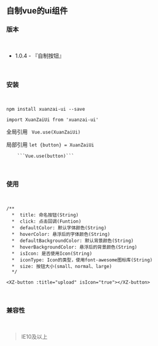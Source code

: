 ## 自制vue的ui组件


### 版本

<br/>

- 1.0.4 - 『自制按钮』

<br/>


### 安装

<br/>

```npm install xuanzai-ui --save```

```import XuanZaiUi from 'xuanzai-ui'```

全局引用 ``` Vue.use(XuanZaiUi)```

局部引用 ```let {button} = XuanZaiUi```

        ```Vue.use(button)```

<br/>

### 使用

<br/>

```
/**
  *  title: 命名按钮(String)
  *  click: 点击回调(Funtion)
  *  defaultColor: 默认字体颜色(String)
  *  hoverColor: 悬浮后的字体颜色(String)
  *  defaultBackgroundColor: 默认背景颜色(String)
  *  hoverBackgroundColor: 悬浮后的背景颜色(String)
  *  isIcon: 是否使用Icon(String)
  *  iconType: Icon的类型，使用font-awesome图标库(String)
  *  size: 按钮大小(small、normal、large)
  */
  
<XZ-button :title="upload" isIcon="true"></XZ-button>

```

<br/>

### 兼容性

<br/>

> IE10及以上


